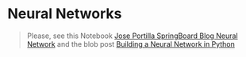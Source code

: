 # Neural Networks

> Please, see this Notebook [Jose Portilla SpringBoard Blog Neural Network](JMPortilla_SpringBoard_Blog_Neural_Network.ipynb) and the blob post [Building a Neural Network in Python](https://www.springboard.com/blog/beginners-guide-neural-network-in-python-scikit-learn-0-18/)


